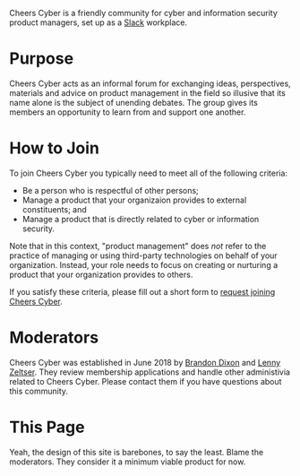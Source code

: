 Cheers Cyber is a friendly community for cyber and information security product managers, set up as a [Slack](https://slack.com/) workplace.

# Purpose

Cheers Cyber acts as an informal forum for exchanging ideas, perspectives, materials and advice on product management in the field so illusive that its name alone is the subject of unending debates. The group gives its members an opportunity to learn from and support one another.

# How to Join

To join Cheers Cyber you typically need to meet all of the following criteria:

* Be a person who is respectful of other persons;
* Manage a product that your organizaion provides to external constituents; and
* Manage a product that is directly related to cyber or information security.

Note that in this context, "product management" does _not_ refer to the practice of managing or using third-party technologies on behalf of your organization. Instead, your role needs to focus on creating or nurturing a product that your organization provides to others.

If you satisfy these criteria, please fill out a short form to [request joining Cheers Cyber](https://docs.google.com/forms/d/e/1FAIpQLSfYCoyYG1jf2YyijWFVWC5b0IExt6OuLQtj0Bb2vKhNvsybxw/viewform?usp=sf_link).

# Moderators

Cheers Cyber was established in June 2018 by [Brandon Dixon](https://www.linkedin.com/in/brandonsdixon/) and [Lenny Zeltser](https://www.linkedin.com/in/lennyzeltser/). They review membership applications and handle other administivia related to Cheers Cyber. Please contact them if you have questions about this community.

# This Page

Yeah, the design of this site is barebones, to say the least. Blame the moderators. They consider it a minimum viable product for now.
